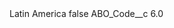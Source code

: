 <?xml version="1.0" encoding="UTF-8"?>
<CustomMetadata xmlns="http://soap.sforce.com/2006/04/metadata" xmlns:xsi="http://www.w3.org/2001/XMLSchema-instance" xmlns:xsd="http://www.w3.org/2001/XMLSchema">
    <label>Latin America</label>
    <protected>false</protected>
    <values>
        <field>ABO_Code__c</field>
        <value xsi:type="xsd:double">6.0</value>
    </values>
</CustomMetadata>
